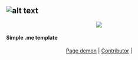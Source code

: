 ![alt text](https://www.yakuzi.xyz/ICON.png)
---
<p align="center">
<img src="https://img.shields.io/github/license/Yakuziik/Yakuzi-Website?style=flat-square" </a>
</p>

#### Simple .me template 

<p align="center">
<a href="https://yakuzi.xyz">Page demon</a> |
<a href="https://github.com/Kayo005">Contributor</a> |

</p>
